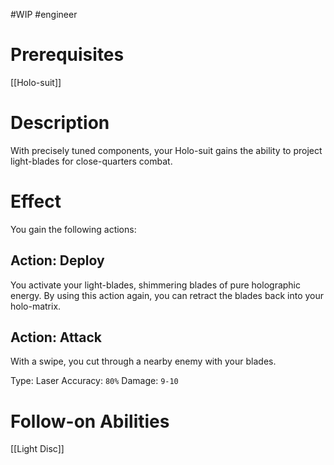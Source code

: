 #WIP #engineer 

# Prerequisites

[[Holo-suit]]

# Description

With precisely tuned components, your Holo-suit gains the ability to project light-blades for close-quarters combat.

# Effect

You gain the following actions:

## Action: Deploy

You activate your light-blades, shimmering blades of pure holographic energy. By using this action again, you can retract the blades back into your holo-matrix.

## Action: Attack

With a swipe, you cut through a nearby enemy with your blades.

Type: Laser
Accuracy: `80%`
Damage: `9-10`

# Follow-on Abilities

[[Light Disc]]